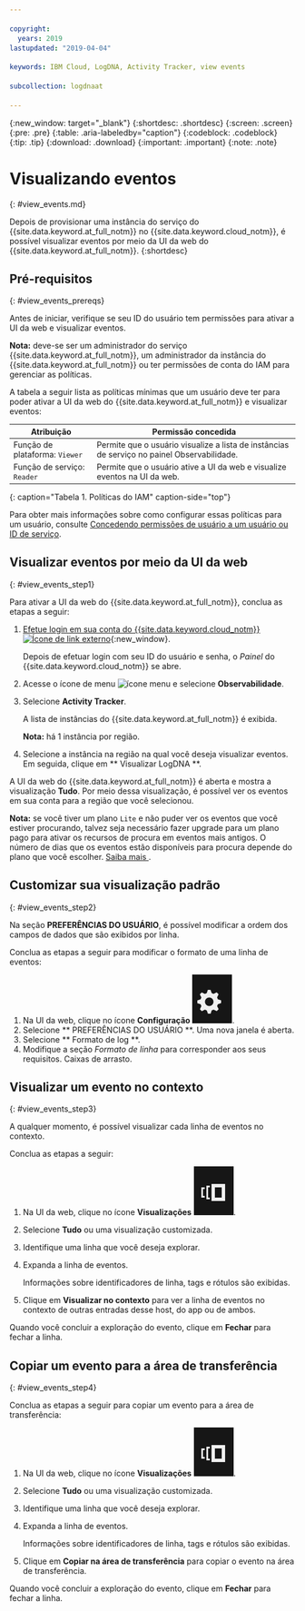 ```yaml
---

copyright:
  years: 2019
lastupdated: "2019-04-04"

keywords: IBM Cloud, LogDNA, Activity Tracker, view events

subcollection: logdnaat

---
```


{:new_window: target="_blank"}
{:shortdesc: .shortdesc}
{:screen: .screen}
{:pre: .pre}
{:table: .aria-labeledby="caption"}
{:codeblock: .codeblock}
{:tip: .tip}
{:download: .download}
{:important: .important}
{:note: .note}


# Visualizando eventos
{: #view_events.md}

Depois de provisionar uma instância do serviço do {{site.data.keyword.at_full_notm}} no {{site.data.keyword.cloud_notm}}, é possível visualizar eventos por meio da UI da web do {{site.data.keyword.at_full_notm}}.
{:shortdesc}


## Pré-requisitos
{: #view_events_prereqs}

Antes de iniciar, verifique se seu ID do usuário tem permissões para ativar a UI da web e visualizar eventos. 

**Nota:** deve-se ser um administrador do serviço {{site.data.keyword.at_full_notm}}, um administrador da instância do {{site.data.keyword.at_full_notm}} ou ter permissões de conta do IAM para gerenciar as políticas.

A tabela a seguir lista as políticas mínimas que um usuário deve ter para poder ativar a UI da web do {{site.data.keyword.at_full_notm}} e visualizar eventos:

| Atribuição                      | Permissão concedida            |
|---------------------------|-------------------------------|  
| Função de plataforma: `Viewer`     | Permite que o usuário visualize a lista de instâncias de serviço no painel Observabilidade. |
| Função de serviço: `Reader`        | Permite que o usuário ative a UI da web e visualize eventos na UI da web. |
{: caption="Tabela 1. Políticas do IAM" caption-side="top"} 

Para obter mais informações sobre como configurar essas políticas para um usuário, consulte [Concedendo permissões de usuário a um usuário ou ID de serviço](/docs/services/Activity-Tracker-with-LogDNA?topic=logdnaat-iam_view_events#iam_view_events).


## Visualizar eventos por meio da UI da web
{: #view_events_step1}

Para ativar a UI da web do {{site.data.keyword.at_full_notm}}, conclua as etapas a seguir:

1. [Efetue login em sua conta do {{site.data.keyword.cloud_notm}} ![Ícone de link externo](../../icons/launch-glyph.svg "Ícone de link externo")](https://cloud.ibm.com/login){:new_window}.

	Depois de efetuar login com seu ID do usuário e senha, o *Painel* do {{site.data.keyword.cloud_notm}} se abre.

2. Acesse o ícone de menu ![ícone menu](../../icons/icon_hamburger.svg) e selecione **Observabilidade**. 

3. Selecione **Activity Tracker**. 

    A lista de instâncias do {{site.data.keyword.at_full_notm}} é exibida.

    **Nota:** há 1 instância por região.

4. Selecione a instância na região na qual você deseja visualizar eventos. Em seguida, clique em  ** Visualizar LogDNA **.

A UI da web do {{site.data.keyword.at_full_notm}} é aberta e mostra a visualização **Tudo**. Por meio dessa visualização, é possível ver os eventos em sua conta para a região que você selecionou.

**Nota:** se você tiver um plano `Lite` e não puder ver os eventos que você estiver procurando, talvez seja necessário fazer upgrade para um plano pago para ativar os recursos de procura em eventos mais antigos. O número de dias que os eventos estão disponíveis para procura depende do plano que você escolher. [ Saiba mais ](/docs/services/Activity-Tracker-with-LogDNA?topic=logdnaat-service_plan#service_plan).


## Customizar sua visualização padrão
{: #view_events_step2}

Na seção **PREFERÊNCIAS DO USUÁRIO**, é possível modificar a ordem dos campos de dados que são exibidos por linha.

Conclua as etapas a seguir para modificar o formato de uma linha de eventos:

1. Na UI da web, clique no ícone **Configuração** ![Ícone Configuração](images/admin.png "Ícone Administrador").
2. Selecione  ** PREFERÊNCIAS DO USUÁRIO **. Uma nova janela é aberta.
3. Selecione  ** Formato de log **.
4. Modifique a seção *Formato de linha* para corresponder aos seus requisitos. Caixas de arrasto.




## Visualizar um evento no contexto
{: #view_events_step3}

A qualquer momento, é possível visualizar cada linha de eventos no contexto.

Conclua as etapas a seguir: 

1. Na UI da web, clique no ícone **Visualizações** ![Ícone Configuração](images/views.png "Ícone Configuração").
2. Selecione **Tudo** ou uma visualização customizada.
3. Identifique uma linha que você deseja explorar.
4. Expanda a linha de eventos. 

    Informações sobre identificadores de linha, tags e rótulos são exibidas.

5. Clique em **Visualizar no contexto** para ver a linha de eventos no contexto de outras entradas desse host, do app ou de ambos.

Quando você concluir a exploração do evento, clique em **Fechar** para fechar a linha.




## Copiar um evento para a área de transferência
{: #view_events_step4}


Conclua as etapas a seguir para copiar um evento para a área de transferência: 

1. Na UI da web, clique no ícone **Visualizações** ![Ícone Configuração](images/views.png "Ícone Configuração").
2. Selecione **Tudo** ou uma visualização customizada.
3. Identifique uma linha que você deseja explorar.
4. Expanda a linha de eventos. 

    Informações sobre identificadores de linha, tags e rótulos são exibidas.

5. Clique em **Copiar na área de transferência** para copiar o evento na área de transferência.

Quando você concluir a exploração do evento, clique em **Fechar** para fechar a linha.




